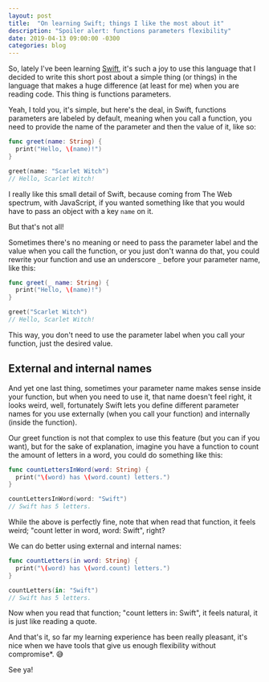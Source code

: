```yaml
---
layout: post
title:  "On learning Swift; things I like the most about it"
description: "Spoiler alert: functions parameters flexibility"
date: 2019-04-13 09:00:00 -0300
categories: blog
---
```


So, lately I've been learning [Swift](https://swift.org), it's such a joy to use this language that I decided to write this short post about a simple thing (or things) in the language that makes a huge difference (at least for me) when you are reading code. This thing is functions parameters.

Yeah, I told you, it's simple, but here's the deal, in Swift, functions parameters are labeled by default, meaning when you call a function, you need to provide the name of the parameter and then the value of it, like so:

```swift
func greet(name: String) {
  print("Hello, \(name)!")
}

greet(name: "Scarlet Witch")
// Hello, Scarlet Witch!
```

I really like this small detail of Swift, because coming from The Web spectrum, with JavaScript, if you wanted something like that you would have to pass an object with a key `name` on it.

But that's not all!

Sometimes there's no meaning or need to pass the parameter label and the value when you call the function, or you just don't wanna do that, you could rewrite your function and use an underscore `_` before your parameter name, like this:

```swift
func greet(_ name: String) {
  print("Hello, \(name)!")
}

greet("Scarlet Witch")
// Hello, Scarlet Witch!
```

This way, you don't need to use the parameter label when you call your function, just the desired value.

## External and internal names

And yet one last thing, sometimes your parameter name makes sense inside your function, but when you need to use it, that name doesn't feel right, it looks weird, well, fortunately Swift lets you define different parameter names for you use externally (when you call your function) and internally (inside the function).

Our greet function is not that complex to use this feature (but you can if you want), but for the sake of explanation, imagine you have a function to count the amount of letters in a word, you could do something like this:

```swift
func countLettersInWord(word: String) {
  print("\(word) has \(word.count) letters.")
}

countLettersInWord(word: "Swift")
// Swift has 5 letters.
```

While the above is perfectly fine, note that when read that function, it feels weird; "count letter in word, word: Swift", right?

We can do better using external and internal names:

```swift
func countLetters(in word: String) {
  print("\(word) has \(word.count) letters.")
}

countLetters(in: "Swift")
// Swift has 5 letters.
```

Now when you read that function; "count letters in: Swift", it feels natural, it is just like reading a quote.

And that's it, so far my learning experience has been really pleasant, it's nice when we have tools that give us enough flexibility without compromise*. 😅

See ya!
